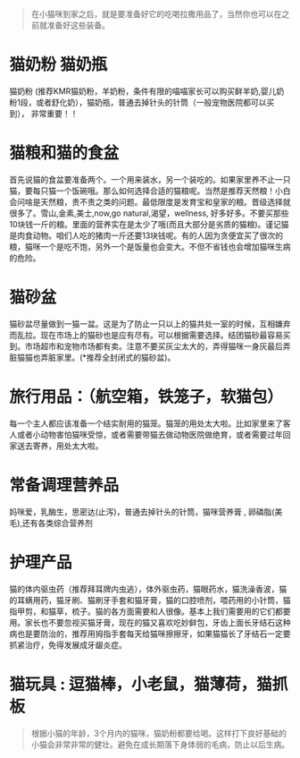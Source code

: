 > 在小猫咪到家之后，就是要准备好它的吃喝拉撒用品了，当然你也可以在之前就准备好这些装备。
# 猫奶粉 猫奶瓶
猫奶粉 (推荐KMR猫奶粉，羊奶粉，条件有限的喵喵家长可以购买鲜羊奶,婴儿奶粉1段，或者舒化奶），猫奶瓶，普通去掉针头的针筒（一般宠物医院都可以买到）， 非常重要！！
# 猫粮和猫的食盆
首先说猫的食盆要准备两个。一个用来装水，另一个装吃的。如果家里养不止一只猫，要每只猫一个饭碗哦。那么如何选择合适的猫粮呢。当然是推荐天然粮！小白会问啥是天然粮，贵不贵之类的问题。最低限度是发育宝和皇家的粮。晋级选择就很多了。雪山,金素,美士,now,go natural,渴望，wellness, 好多好多。不要买那些10块钱一斤的粮。里面的营养实在是太少了哦(而且大部分是劣质的猫粮)。谨记猫是肉食动物。咱们人吃的猪肉一斤还要13块钱呢。有的人因为贪便宜买了很次的粮，猫咪一个是吃不饱，另外一个是饭量也会变大。不但不省钱也会增加猫咪生病的危险。
# 猫砂盆
猫砂盆尽量做到一猫一盆。这是为了防止一只以上的猫共处一室的时候，互相嫌弃而乱拉。现在市场上的猫砂也是应有尽有。可以根据需要选择。结团猫砂最容易买到。市场超市和宠物市场都有卖。注意不要买灰尘太大的，弄得猫咪一身灰最后弄脏猫猫也弄脏家里。(*推荐全封闭式的猫砂盆)。
# 旅行用品：（航空箱，铁笼子，软猫包）
每一个主人都应该准备一个结实耐用的猫笼。猫笼的用处太大啦。比如家里来了客人或者小动物害怕猫咪受惊，或者需要带猫去做动物医院做绝育，或者需要过年回家送去寄养，用处太大啦。
# 常备调理营养品
妈咪爱，乳酶生，思密达(止泻)，普通去掉针头的针筒，猫咪营养膏 , 卵磷脂(美毛),还有各类综合营养剂
# 护理产品
猫的体内驱虫药（推荐拜耳牌内虫逃），体外驱虫药，猫眼药水，猫洗澡香波，猫的耳螨用药，猫牙刷、猫刷牙手套和猫牙膏，猫的口腔喷剂，喂药用的小针筒，猫指甲剪，和猫草，梳子。猫的各方面需要和人很像。基本上我们需要用的它们都要用。家长也不要忽视买猫牙膏，现在的猫又喜欢吃妙鲜包，牙齿上面长牙结石这种病也是要防治的，推荐用拇指手套每天给猫咪擦擦牙，如果猫猫长了牙结石一定要抓紧治疗，免得发展成牙龈炎症。
# 猫玩具 : 逗猫棒，小老鼠，猫薄荷，猫抓板

> 根据小猫的年龄，3个月内的猫咪，猫奶粉都要给喝。这样打下良好基础的小猫会非常非常的健壮。避免在成长期落下身体弱的毛病，防止以后生病。

